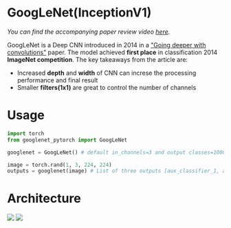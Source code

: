 # GoogLeNet(InceptionV1)
*You can find the accompanying paper review video [here](https://www.youtube.com/watch?v=r92siBwTI8U&t=525s).*

GoogLeNet is a Deep CNN introduced in 2014 in a  ["Going deeper with convolutions"](https://arxiv.org/pdf/1409.4842.pdf) paper. The model achieved __first place__ in classification 2014 __ImageNet competition__. The key takeaways from the article are:
- Increased __depth__ and __width__ of CNN can increse the processing performance and final result 
- Smaller __filters(1x1)__ are great to control the number of channels

# Usage
```python
import torch
from googlenet_pytorch import GoogLeNet

googlenet = GoogLeNet() # default in_channels=3 and output classes=1000

image = torch.rand(1, 3, 224, 224)
outputs = googlenet(image) # List of three outputs [aux_classifier_1, aux_classifier_2, classifier]
```

# Architecture

![](https://github.com/maciejbalawejder/DeepLearning-collection/blob/main/ConvNets/GoogLeNet/architecture%20table.png)
![](https://github.com/maciejbalawejder/DeepLearning-collection/blob/main/ConvNets/GoogLeNet/architecture%20graph.png)



